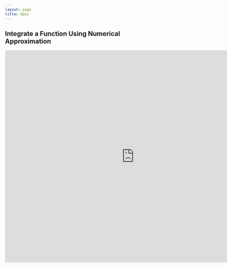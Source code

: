 ```yaml
---
layout: page
title: Apps
---
```

## Integrate a Function Using Numerical Approximation
<iframe width="850" height="700" src="https://tianweizhang.shinyapps.io/integrate/" frameborder="0" allowfullscreen></iframe>
